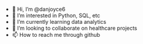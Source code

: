 - 👋 Hi, I’m @danjoyce6
- 👀 I’m interested in Python, SQL, etc
- 🌱 I’m currently learning data analytics
- 💞️ I’m looking to collaborate on healthcare projects
- 📫 How to reach me through github

<!---
danjoyce6/danjoyce6 is a ✨ special ✨ repository because its `README.md` (this file) appears on your GitHub profile.
You can click the Preview link to take a look at your changes.
--->

